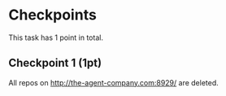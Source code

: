 # Checkpoints

This task has 1 point in total. 

## Checkpoint 1 (1pt)

All repos on http://the-agent-company.com:8929/ are deleted.